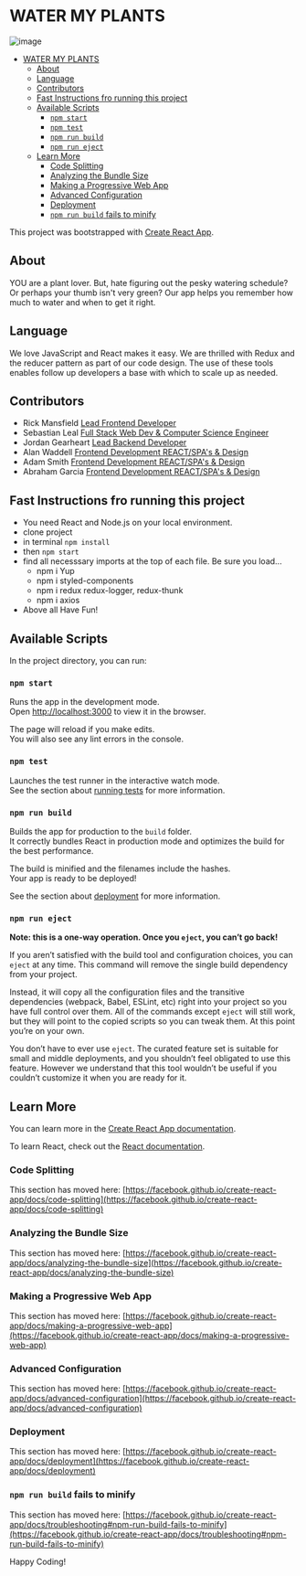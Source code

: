# WATER MY PLANTS

![image](https://media.istockphoto.com/photos/hand-watering-young-plants-in-growing-picture-id1126962479?b=1&k=20&m=1126962479&s=170667a&w=0&h=Pjzibz8tfGau4ah9dNkZs8wycHCdD0KMgZHr38E7dHg=)

- [WATER MY PLANTS](#water-my-plants)
  - [About](#about)
  - [Language](#language)
  - [Contributors](#contributors)
  - [Fast Instructions fro running this project](#fast-instructions-fro-running-this-project)
  - [Available Scripts](#available-scripts)
    - [`npm start`](#npm-start)
    - [`npm test`](#npm-test)
    - [`npm run build`](#npm-run-build)
    - [`npm run eject`](#npm-run-eject)
  - [Learn More](#learn-more)
    - [Code Splitting](#code-splitting)
    - [Analyzing the Bundle Size](#analyzing-the-bundle-size)
    - [Making a Progressive Web App](#making-a-progressive-web-app)
    - [Advanced Configuration](#advanced-configuration)
    - [Deployment](#deployment)
    - [`npm run build` fails to minify](#npm-run-build-fails-to-minify)

This project was bootstrapped with [Create React App](https://github.com/facebook/create-react-app).

## About
YOU are a plant lover. But, hate figuring out the pesky watering schedule? Or perhaps your thumb isn't very green? Our app helps you remember how much to water and when to get it right. 

## Language
We love JavaScript and React makes it easy. We are thrilled with Redux and the reducer pattern as part of our code design. The use of these tools enables follow up developers a base with which to scale up as needed. 

## Contributors
- Rick Mansfield [Lead Frontend Developer](https://rickmansfield.github.io/PortfolioWRM2021v2/)
- Sebastian Leal [Full Stack Web Dev & Computer Science Engineer]()
- Jordan Gearheart [Lead Backend Developer]()
- Alan Waddell [Frontend Development REACT/SPA's & Design]()
- Adam Smith [Frontend Development REACT/SPA's & Design]()
- Abraham Garcia [Frontend Development REACT/SPA's & Design]()

## Fast Instructions fro running this project
  - You need React and Node.js on your local environment. 
  - clone project
  - in terminal ```npm install```
  - then ```npm start```
  - find all necesssary imports at the top of each file. Be sure you load...
    -  npm i Yup
    -  npm i styled-components
    -  npm i redux redux-logger, redux-thunk
    -  npm i axios
  - Above all Have Fun!
## Available Scripts

In the project directory, you can run:

### `npm start`

Runs the app in the development mode.\
Open [http://localhost:3000](http://localhost:3000) to view it in the browser.

The page will reload if you make edits.\
You will also see any lint errors in the console.

### `npm test`

Launches the test runner in the interactive watch mode.\
See the section about [running tests](https://facebook.github.io/create-react-app/docs/running-tests) for more information.

### `npm run build`

Builds the app for production to the `build` folder.\
It correctly bundles React in production mode and optimizes the build for the best performance.

The build is minified and the filenames include the hashes.\
Your app is ready to be deployed!

See the section about [deployment](https://facebook.github.io/create-react-app/docs/deployment) for more information.

### `npm run eject`

**Note: this is a one-way operation. Once you `eject`, you can’t go back!**

If you aren’t satisfied with the build tool and configuration choices, you can `eject` at any time. This command will remove the single build dependency from your project.

Instead, it will copy all the configuration files and the transitive dependencies (webpack, Babel, ESLint, etc) right into your project so you have full control over them. All of the commands except `eject` will still work, but they will point to the copied scripts so you can tweak them. At this point you’re on your own.

You don’t have to ever use `eject`. The curated feature set is suitable for small and middle deployments, and you shouldn’t feel obligated to use this feature. However we understand that this tool wouldn’t be useful if you couldn’t customize it when you are ready for it.

## Learn More

You can learn more in the [Create React App documentation](https://facebook.github.io/create-react-app/docs/getting-started).

To learn React, check out the [React documentation](https://reactjs.org/).

### Code Splitting

This section has moved here: [https://facebook.github.io/create-react-app/docs/code-splitting](https://facebook.github.io/create-react-app/docs/code-splitting)

### Analyzing the Bundle Size

This section has moved here: [https://facebook.github.io/create-react-app/docs/analyzing-the-bundle-size](https://facebook.github.io/create-react-app/docs/analyzing-the-bundle-size)

### Making a Progressive Web App

This section has moved here: [https://facebook.github.io/create-react-app/docs/making-a-progressive-web-app](https://facebook.github.io/create-react-app/docs/making-a-progressive-web-app)

### Advanced Configuration

This section has moved here: [https://facebook.github.io/create-react-app/docs/advanced-configuration](https://facebook.github.io/create-react-app/docs/advanced-configuration)

### Deployment

This section has moved here: [https://facebook.github.io/create-react-app/docs/deployment](https://facebook.github.io/create-react-app/docs/deployment)

### `npm run build` fails to minify

This section has moved here: [https://facebook.github.io/create-react-app/docs/troubleshooting#npm-run-build-fails-to-minify](https://facebook.github.io/create-react-app/docs/troubleshooting#npm-run-build-fails-to-minify)

Happy Coding!